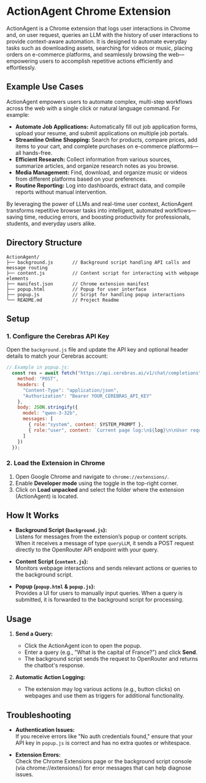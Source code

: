 # ActionAgent Chrome Extension

ActionAgent is a Chrome extension that logs user interactions in Chrome and, on user request, queries an LLM with the history of user interactions to provide context-aware automation. It is designed to automate everyday tasks such as downloading assets, searching for videos or music, placing orders on e-commerce platforms, and seamlessly browsing the web—empowering users to accomplish repetitive actions efficiently and effortlessly.

## Example Use Cases

ActionAgent empowers users to automate complex, multi-step workflows across the web with a single click or natural language command. For example:

- **Automate Job Applications:** Automatically fill out job application forms, upload your resume, and submit applications on multiple job portals.
- **Streamline Online Shopping:** Search for products, compare prices, add items to your cart, and complete purchases on e-commerce platforms—all hands-free.
- **Efficient Research:** Collect information from various sources, summarize articles, and organize research notes as you browse.
- **Media Management:** Find, download, and organize music or videos from different platforms based on your preferences.
- **Routine Reporting:** Log into dashboards, extract data, and compile reports without manual intervention.

By leveraging the power of LLMs and real-time user context, ActionAgent transforms repetitive browser tasks into intelligent, automated workflows—saving time, reducing errors, and boosting productivity for professionals, students, and everyday users alike.

## Directory Structure

```
ActionAgent/
├── background.js       // Background script handling API calls and message routing
├── content.js          // Content script for interacting with webpage elements
├── manifest.json       // Chrome extension manifest
├── popup.html          // Popup for user interface
├── popup.js            // Script for handling popup interactions
└── README.md           // Project Readme
```

## Setup

### 1. Configure the Cerebras API Key

Open the `background.js` file and update the API key and optional header details to match your Cerebras account:

```javascript
// Example in popup.js:
  const res = await fetch("https://api.cerebras.ai/v1/chat/completions", {
    method: "POST",
    headers: { 
      "Content-Type": "application/json", 
      "Authorization": "Bearer YOUR_CEREBRAS_API_KEY" 
    },
    body: JSON.stringify({ 
      model: "qwen-3-32b", 
      messages: [
        { role:"system", content: SYSTEM_PROMPT },
        { role:"user", content: `Current page log:\n${log}\n\nUser request: ${userRequest}\n\nGenerate tool calls to fulfill this request. Remember to add wait after opening tabs and use specific selectors.` },
      ]  
    })
  });
```

### 2. Load the Extension in Chrome

1. Open Google Chrome and navigate to `chrome://extensions/`.
2. Enable **Developer mode** using the toggle in the top-right corner.
3. Click on **Load unpacked** and select the folder where the extension (ActionAgent) is located.

## How It Works

- **Background Script (`background.js`):**  
  Listens for messages from the extension’s popup or content scripts. When it receives a message of type `queryLLM`, it sends a POST request directly to the OpenRouter API endpoint with your query.
  
- **Content Script (`content.js`):**  
  Monitors webpage interactions and sends relevant actions or queries to the background script.
  
- **Popup (`popup.html` & `popup.js`):**  
  Provides a UI for users to manually input queries. When a query is submitted, it is forwarded to the background script for processing.

## Usage

1. **Send a Query:**
   - Click the ActionAgent icon to open the popup.
   - Enter a query (e.g., "What is the capital of France?") and click **Send**.
   - The background script sends the request to OpenRouter and returns the chatbot's response.

2. **Automatic Action Logging:**
   - The extension may log various actions (e.g., button clicks) on webpages and use them as triggers for additional functionality.

## Troubleshooting

- **Authentication Issues:**  
  If you receive errors like "No auth credentials found," ensure that your API key in `popup.js` is correct and has no extra quotes or whitespace.
  
- **Extension Errors:**  
  Check the Chrome Extensions page or the background script console (via chrome://extensions/) for error messages that can help diagnose issues.

